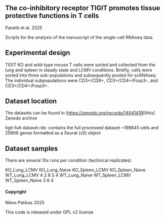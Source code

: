 ## The co-inhibitory receptor TIGIT promotes tissue protective functions in T cells

Panetti et al. 2025

Scripts for the analysis of the manuscript of the single-cell RNAseq data.

## Experimental design

TIGIT KO and wild-type mouse T cells were sorted and collected from the lung and spleen in steady state and LCMV conditions. Briefly, cells were sorted into three sub-populations and subsequently pooled for scRNAseq. The individual subpopulations were CD3+/CD8+, CD3+/CD4+/Foxp3-, and CD3+/CD4+/Foxp3+.

## Dataset location

The datasets can be found in (https://zenodo.org/records/14041419)[this] Zenodo archive

tigit-full-dataset.rds: contains the full processed dataset ~198645 cells and 25906 genes formatted as a Seurat (v5) object


## Dataset samples

There are several 10x runs per condition (technical replicates)

KO_Lung_LCMV   KO_Lung_Naive  KO_Spleen_LCMV KO_Spleen_Naive    WT_Lung_LCMV
           4             2             6             5             4
WT_Lung_Naive  WT_Spleen_LCMV WT_Spleen_Naive
           3             6             4

#### Copyright

Nikos Patikas 2025

This code is released under  GPL v2 license
